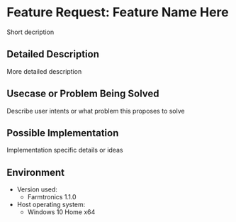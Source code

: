 Feature Request: Feature Name Here
==================================

Short decription

Detailed Description
--------------------
More detailed description

Usecase or Problem Being Solved
-------------------------------
Describe user intents or what problem this proposes to solve

Possible Implementation
-----------------------
Implementation specific details or ideas

Environment
-----------
* Version used:
    * Farmtronics 1.1.0
* Host operating system:
    * Windows 10 Home x64
    
<!-- [JoeStrout's MiniScript Discord server][ms-discord]-->
[ms-discord]: https://discord.gg/7s6zajx